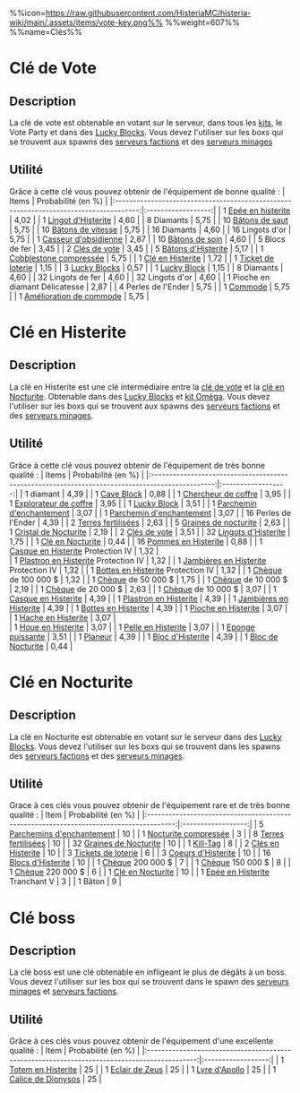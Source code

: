 %%icon=https://raw.githubusercontent.com/HisteriaMC/histeria-wiki/main/.assets/items/vote-key.png%%
%%weight=607%%
%%name=Clés%%

# Clé de Vote

## Description
La clé de vote est obtenable en votant sur le serveur, dans tous les [kits](https://histeria.fr/wiki/récompenses/kits), le Vote Party et dans des [Lucky Blocks](https://histeria.fr/wiki/blocks/lucky-block). Vous devez l'utiliser sur les boxs qui se trouvent aux spawns des [serveurs factions](https://histeria.fr/wiki/mondes/faction-servers) et des [serveurs minages](https://histeria.fr/wiki/mondes/minage-servers)

## Utilité
Grâce à cette clé vous pouvez obtenir de l'équipement de bonne qualité :
| Items                                                                                 | Probabilité (en %) |
|:-------------------------------------------------------------------------------------:|:------------------:|
| 1 [Epée en histerite](https://histeria.fr/wiki/outils/histerite-sword)                | 4,02               |
| 1 [Lingot d'Histerite](https://histeria.fr/wiki/ressources/histerite)               | 4,60               |
| 8 Diamants                                                                            | 5,75               |
| 10 [Bâtons de saut](https://histeria.fr/wiki/bâtons/jump-stick)                       | 5,75               |
| 10 [Bâtons de vitesse](https://histeria.fr/wiki/bâtons/speed-stick)                   | 5,75               |
| 16 Diamants                                                                           | 4,60               |
| 16 Lingots d'or                                                                       | 5,75               |
| 1 [Casseur d'obsidienne](https://histeria.fr/wiki/objets/obsidian-breaker)            | 2,87               |
| 10 [Bâtons de soin](https://histeria.fr/wiki/bâtons/heal-stick)                       | 4,60               |
| 5 Blocs de fer                                                                        | 3,45               |
| 2 [Clés de vote](https://histeria.fr/wiki/clés/vote-key)                            | 3,45               |
| 5 [Bâtons d'Histerite](https://histeria.fr/wiki/ressources/histerite-stick)               | 5,17               |
| 1 [Cobblestone compressée](https://histeria.fr/wiki/ressources/compress-cobble)        | 5,75               |
| 1 [Clé en Histerite](https://histeria.fr/wiki/clés/histerite-key)                   | 1,72               |
| 1 [Ticket de loterie](https://histeria.fr/wiki/objets/lottery-ticket)                 | 1,15               |
| 3 [Lucky Blocks](https://histeria.fr/wiki/blocs/lucky-block)                          | 0,57               |
| 1 [Lucky Block](https://histeria.fr/wiki/blocs/lucky-block)                           | 1,15               |
| 8 Diamants                                                                            | 4,60               |
| 32 Lingots de fer                                                                     | 4,60               |
| 32 Lingots d'or                                                                       | 4,60               |
| 1 Pioche en diamant Délicatesse                                                       | 2,87               |
| 4 Perles de l'Ender                                                                   | 5,75               |
| 1 [Commode](https://histeria.fr/wiki/blocs/drawer)                                    | 5,75               |
| 1 [Amélioration de commode](https://histeria.fr/wiki/objets/drawer-upgrade)           | 5,75               |


# Clé en Histerite

## Description
La clé en Histerite est une clé intermédiaire entre la [clé de vote](https://histeria.fr/wiki/clés/vote-key) et la [clé en Nocturite](https://histeria.fr/wiki/clés/nocturite-key). Obtenable dans des [Lucky Blocks](https://histeria.fr/wiki/blocs/lucky-block) et [kit Oméga](https://histeria.fr/wiki/récompenses/kits). Vous devez l'utiliser sur les boxs qui se trouvent aux spawns des [serveurs factions](https://histeria.fr/wiki/mondes/faction-servers) et des [serveurs minages](https://histeria.fr/wiki/mondes/minage-servers).

## Utilité
Grâce à cette clé vous pouvez obtenir de l'équipement de très bonne qualité :
| Items                                                                                           | Probabilité (en %) |
|:-----------------------------------------------------------------------------------------------:|:------------------:|
| 1 diamant                                                                                       | 4,39               |
| 1 [Cave Block](https://histeria.fr/wiki/blocs/cave-block)                                       | 0,88               |
| 1 [Chercheur de coffre](https://histeria.fr/wiki/objets/chest-finder)                         | 3,95               |
| 1 [Explorateur de coffre](https://histeria.fr/wiki/objets/chest-explorer)                        | 3,95               |
| 1 [Lucky Block](https://histeria.fr/wiki/blocs/lucky-block)                                     | 3,51               |
| 1 [Parchemin d'enchantement](https://histeria.fr/wiki/objets/forge-note)                                       | 3,07               |
| 1 [Parchemin d'enchantement](https://histeria.fr/wiki/objets/forge-note)                                       | 3,07               |
| 16 Perles de l'Ender                                                                            | 4,39               |
| 2 [Terres fertilisées](https://histeria.fr/wiki/blocs/fertilized-dirt)                          | 2,63               |
| 5 [Graines de nocturite](https://histeria.fr/wiki/ressources/nocturite-seed)                        | 2,63               |
| 1 [Cristal de Nocturite](https://histeria.fr/wiki/ressources/nocturite-crystal)                     | 2,19               |
| 2 [Clés de vote](https://histeria.fr/wiki/clés/vote-key)                                      | 3,51               |
| 32 [Lingots d'Histerite](https://histeria.fr/wiki/ressources/histerite-ingot)                       | 1,75               |
| 1 [Clé en Nocturite](https://histeria.fr/wiki/clés/nocturite-key)                             | 0,44               |
| 16 [Pommes en Histerite](https://histeria.fr/wiki/objets/histerite-apple)                       | 0,88               |
| 1 [Casque en Histerite](https://histeria.fr/wiki/armures/histerite-helmet) Protection IV        | 1,32               |                
| 1 [Plastron en Histerite](https://histeria.fr/wiki/armures/histerite-chestplate) Protection IV  | 1,32               |
| 1 [Jambières en Histerite](https://histeria.fr/wiki/armures/histerite-leggings) Protection IV   | 1,32               |
| 1 [Bottes en Histerite](https://histeria.fr/wiki/armures/histerite-boots) Protection IV         | 1,32               |
| 1 [Chèque](https://histeria.fr/wiki/objets/bank-note) de 100 000 $                    | 1,32               |
| 1 [Chèque](https://histeria.fr/wiki/objets/bank-note) de 50 000 $                     | 1,75               |
| 1 [Chèque](https://histeria.fr/wiki/objets/bank-note) de 10 000 $                     | 2,19               |
| 1 [Chèque](https://histeria.fr/wiki/objets/bank-note) de 20 000 $                     | 2,63               |
| 1 [Chèque](https://histeria.fr/wiki/objets/bank-note) de 10 000 $                     | 3,07               |
| 1 [Casque en Histerite](https://histeria.fr/wiki/armures/histerite-helmet)                      | 4,39               |
| 1 [Plastron en Histerite](https://histeria.fr/wiki/armures/histerite-chestplate)                | 4,39               |
| 1 [Jambières en Histerite](https://histeria.fr/wiki/armures/histerite-leggings)                 | 4,39               |
| 1 [Bottes en Histerite](https://histeria.fr/wiki/armures/histerite-boots)                       | 4,39               |
| 1 [Pioche en Histerite](https://histeria.fr/wiki/outils/histerite-pickaxe)                      | 3,07               |
| 1 [Hache en Histerite](https://histeria.fr/wiki/outils/histerite-axe)                           | 3,07               |               
| 1 [Houe en Histerite](https://histeria.fr/wiki/outils/histerite-hoe)                            | 3,07               |
| 1 [Pelle en Histerite](https://histeria.fr/wiki/outils/histerite-shovel)                        | 3,07               |
| 1 [Eponge puissante](https://histeria.fr/wiki/bâtons/sponger)                                   | 3,51               |
| 1 [Planeur](https://histeria.fr/wiki/objets/hang-glider)                                             | 4,39               |
| 1 [Bloc d'Histerite](https://histeria.fr/wiki/ressources/histerite-block)                           | 4,39               |
| 1 [Bloc de Nocturite](https://histeria.fr/wiki/ressources/nocturite-block)                           | 0,44               |


# Clé en Nocturite

## Description
La clé en Nocturite est obtenable en votant sur le serveur dans des [Lucky Blocks](https://histeria.fr/wiki/blocs/lucky-block).
Vous devez l'utiliser sur les boxs qui se trouvent dans les spawns des [serveurs factions](https://histeria.fr/wiki/mondes/faction-servers) et des [serveurs minages](https://histeria.fr/wiki/mondes/minage-servers).

## Utilité
Grace à ces clés vous pouvez obtenir de l'équipement rare et de très bonne qualité :
| Item                                                                                   | Probabilité (en %) |
|:--------------------------------------------------------------------------------------:|:------------------:|
| 5 [Parchemins d'enchantement](https://histeria.fr/wiki/objets/forge-note)                             | 10                 |
| 1 [Nocturite compressée](https://histeria.fr/wiki/ressources/nocturite-compress)           | 3                  |
| 8 [Terres fertilisées](https://histeria.fr/wiki/blocs/fertilized-dirt)                 | 10                 |
| 32 [Graines de Nocturite](https://histeria.fr/wiki/ressources/nocturite-seed)              | 10                 |
| 1 [Kill-Tag](https://histeria.fr/wiki/objets/kill-tag)                                 | 8                  |
| 2 [Clés en Histerite](https://histeria.fr/wiki/clés/histerite-key)                   | 10                 |
| 3 [Tickets de loterie](https://histeria.fr/wiki/objets/lottery-ticket)                 | 6                  |
| 3 [Coeurs d'Histerite](https://histeria.fr/wiki/ressources/histerite-core)                 | 10                 |
| 16 [Blocs d'Histerite](https://histeria.fr/wiki/ressources/histerite-block)                | 10                 |
| 1 [Chèque](https://histeria.fr/wiki/objets/bank-note) 200 000 $              | 7                  |
| 1 [Chèque](https://histeria.fr/wiki/objets/bank-note) 150 000 $              | 8                  |
| 1 [Chèque](https://histeria.fr/wiki/objets/bank-note) 220 000 $              | 6                  |
| 1 [Clé en Nocturite](https://histeria.fr/wiki/clés/nocturite-key)                    | 10                 |
| 1 [Epée en Histerite](https://histeria.fr/wiki/outils/histerite-sword) Tranchant V     | 3                  |
| 1 Bâton                                                                                | 9                  |


# Clé boss

## Description
La clé boss est une clé obtenable en infligeant le plus de dégâts à un boss. Vous devez l'utiliser sur les box qui se trouvent dans le spawn des [serveurs minages](https://histeria.fr/wiki/mondes/minage-servers) et [serveurs factions](https://histeria.fr/wiki/mondes/faction-servers).

## Utilité
Grâce à ces clés vous pouvez obtenir de l'équipement d'une excellente qualité :
| Item                                                                                         | Probabilité (en %) |
|:--------------------------------------------------------------------------------------------:|:------------------:|
| 1 [Totem en Histerite](https://histeria.fr/wiki/objets/histerite-totem)                      | 25                 |
| 1 [Eclair de Zeus](https://histeria.fr/wiki/boss/zeus)                              | 25                 |
| 1 [Lyre d'Apollo](https://histeria.fr/wiki/boss/apollo)                                | 25                 |
| 1 [Calice de Dionysos](https://histeria.fr/wiki/boss/dionysos)                              | 25                 |
